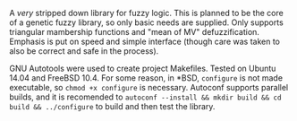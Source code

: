 A *very* stripped down library for fuzzy logic. This is planned to be the core of
a genetic fuzzy library, so only basic needs are supplied. Only supports triangular
mambership functions and "mean of MV" defuzzification. Emphasis is put on speed
and simple interface (though care was taken to also be correct and safe in the process).

GNU Autotools were used to create project Makefiles. Tested on Ubuntu 14.04 and FreeBSD 10.4.
For some reason, in *BSD, `configure` is not made executable, so `chmod +x configure` is necessary.
Autoconf supports parallel builds, and it is recomended to `autoconf --install && mkdir build && cd build && ../configure`
to build and then test the library.


